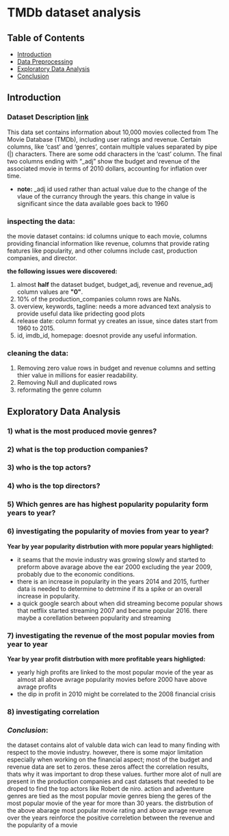# TMDb dataset analysis

## Table of Contents
<ul>
<li><a href="#intro">Introduction</a></li>
<li><a href="#Preprocessing">Data Preprocessing</a></li>
<li><a href="#eda">Exploratory Data Analysis</a></li>
<li><a href="#conclusions">Conclusion</a></li>
</ul>

<a id='intro'></a>
## Introduction

### Dataset Description  [link](https://docs.google.com/document/d/e/2PACX-1vTlVmknRRnfy_4eTrjw5hYGaiQim5ctr9naaRd4V9du2B5bxpd8FEH3KtDgp8qVekw7Cj1GLk1IXdZi/pub?embedded=True)

	
This data set contains information about 10,000 movies collected from The Movie Database (TMDb), including user ratings and revenue. Certain columns, like ‘cast’ and ‘genres’, contain multiple values separated by pipe (|) characters.
There are some odd characters in the ‘cast’ column.
The final two columns ending with “_adj” show the budget and revenue of the associated movie in terms of 2010 dollars, accounting for inflation over time.


- **note:** _adj id used rather than actual value due to the change of the vlaue of the currancy through the years. this change in value is significant since the data available goes back to 1960


### inspecting the data:

the movie dataset contains: id columns unique to each movie, columns providing financial information like revenue, columns that provide rating features like popularity, and other columns include cast, production companies, and director.

**the following issues were discovered:**
1. almost **half** the dataset budget, budget_adj, revenue and revenue_adj column values are **"0"**.
2. 10% of the production_companies column rows are NaNs.
3. overview, keywords, tagline: needs a more advanced text analysis to provide useful data like pridecting good plots
4. release date: column format yy creates an issue, since dates start from 1960 to 2015.
5. id, imdb_id, homepage: doesnot provide any useful information.

### cleaning the data:
1. Removing zero value rows in budget and revenue columns and setting thier value in millions for easier readability.
2. Removing Null and duplicated rows
3. reformating the genre column

<a id='eda'></a>
## Exploratory Data Analysis

### 1)  what is the most produced movie genres?
### 2) what is the top production companies?
### 3)  who is the top actors?
### 4)  who is the top directors?
### 5)  Which genres are has highest popularity popularity form years to year? 
### 6)  investigating the popularity of movies from year to year?

**Year by year popularity distrbution with more popular years highligted:**
- it seams that the movie industry was growing slowly and started to preform above avarage above the ear 2000 excluding the year 2009, probably due to the economic conditions.
- there is an increase in popularity in the years 2014 and 2015, further data is needed to determine to detrmine if its a spike or an overall increase in popularity. 
- a quick google search about when did streaming become popular shows that netflix started streaming 2007 and became popular 2016. there maybe a corellation between popularity and streaming

### 7)  investigating the revenue of the most popular movies from year to year

**Year by year profit distrbution with more profitable years highligted:**

- yearly high profits are linked to the most popular movie of the year as almost all above avrage popularity movies before 2000 have above avrage profits 
- the dip in profit in 2010 might be correlated to the 2008 financial crisis

### 8)  investigating correlation

### _Conclusion_:

the dataset contains alot of valuble data wich can lead to many finding with respect to the movie industry. however, there is some major limitation especially when working on the financial aspect; most of the budget and revenue data are set to zeros. these zeros affect the correlation results, thats why it was important to drop these values. further more alot of null are present in the production companies and cast datasets that needed to be droped to find the top actors like Robert de niro. action and adventure genres are tied as the most popular movie genres bieng the geres of the most popular movie of the year for more than 30 years. the distrbution of the above abarage most popular movie rating and above avrage revenue over the years reinforce the positive correletion between the revenue and the popularity of a movie 